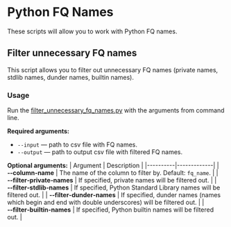 # Python FQ Names
These scripts will allow you to work with Python FQ names.

## Filter unnecessary FQ names
This script allows you to filter out unnecessary FQ names (private names, stdlib names, dunder names, builtin names).

### Usage
Run the [filter_unnecessary_fq_names.py](filter_unnecessary_fq_names.py) with the arguments from command line.

**Required arguments:**
- `--input` — path to csv file with FQ names.
- `--output` — path to output csv file with filtered FQ names.

**Optional arguments:**
| Argument | Description |
|----------|-------------|
| **&#8209;&#8209;column&#8209;name** | The name of the column to filter by. Default: `fq_name`. |
| **&#8209;&#8209;filter&#8209;private&#8209;names** | If specified, private names will be filtered out. |
| **&#8209;&#8209;filter&#8209;stdlib&#8209;names** | If specified, Python Standard Library names will be filtered out. |
| **&#8209;&#8209;filter&#8209;dunder&#8209;names** | If specified, dunder names (names which begin and end with double underscores) will be filtered out. |
| **&#8209;&#8209;filter&#8209;builtin&#8209;names** | If specified, Python builtin names will be filtered out. |